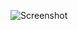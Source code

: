 ![Screenshot](https://raw.githubusercontent.com/Cryakl/Ultimate-RAT-Collection/refs/heads/main/NetBot/NetBot%20Attacker%201.3/Screenshot.png)
